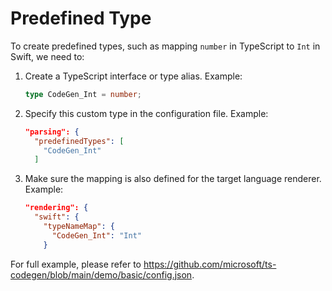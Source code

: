 # Predefined Type

To create predefined types, such as mapping `number` in TypeScript to `Int` in Swift, we need to:

1. Create a TypeScript interface or type alias. Example:

    ```ts
    type CodeGen_Int = number;
    ```

2. Specify this custom type in the configuration file. Example:

    ```json
    "parsing": {
      "predefinedTypes": [
        "CodeGen_Int"
      ]
    ```

3. Make sure the mapping is also defined for the  target language renderer. Example:

    ```json
    "rendering": {
      "swift": {
        "typeNameMap": {
          "CodeGen_Int": "Int"
        }
    ```

For full example, please refer to <https://github.com/microsoft/ts-codegen/blob/main/demo/basic/config.json>.
